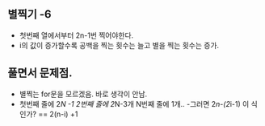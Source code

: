 ## 별찍기 -6
- 첫번째 열에서부터 2n-1번 찍어야한다.
- i의 값이 증가할수록 공백을 찍는 횟수는 늘고 별을 찍는 횟수는 증가.



## 풀면서 문제점.
- 별찍는 for문을 모르겠음. 바로 생각이 안남.
- 첫번째 줄에 2*N -1 2번째 줄에 2*N-3개
N번째 줄에 1개..
-그러면 2*n-(2*i-1) 이 식인가?
== 2(n-i) +1 
